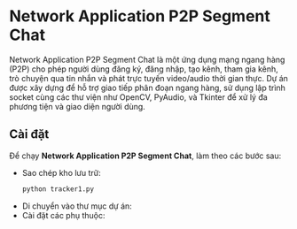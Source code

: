 # Network Application P2P Segment Chat
Network Application P2P Segment Chat là một ứng dụng mạng ngang hàng (P2P) cho phép người dùng đăng ký, đăng nhập, tạo kênh, tham gia kênh, trò chuyện qua tin nhắn và phát trực tuyến video/audio thời gian thực. Dự án được xây dựng để hỗ trợ giao tiếp phân đoạn ngang hàng, sử dụng lập trình socket cùng các thư viện như OpenCV, PyAudio, và Tkinter để xử lý đa phương tiện và giao diện người dùng.
## Cài đặt
Để chạy **Network Application P2P Segment Chat**, làm theo các bước sau:
- Sao chép kho lưu trữ:
  ```bash
  python tracker1.py
- Di chuyển vào thư mục dự án:
- Cài đặt các phụ thuộc:
  

